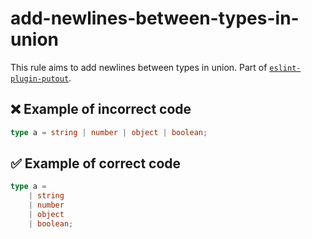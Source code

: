 # add-newlines-between-types-in-union

This rule aims to add newlines between types in union. Part of [`eslint-plugin-putout`](https://github.com/coderaiser/putout/tree/master/packages/eslint-plugin-putout#rules).

## ❌ Example of incorrect code

```ts
type a = string | number | object | boolean;
```

## ✅ Example of correct code

```ts
type a =
    | string
    | number
    | object
    | boolean;
```
